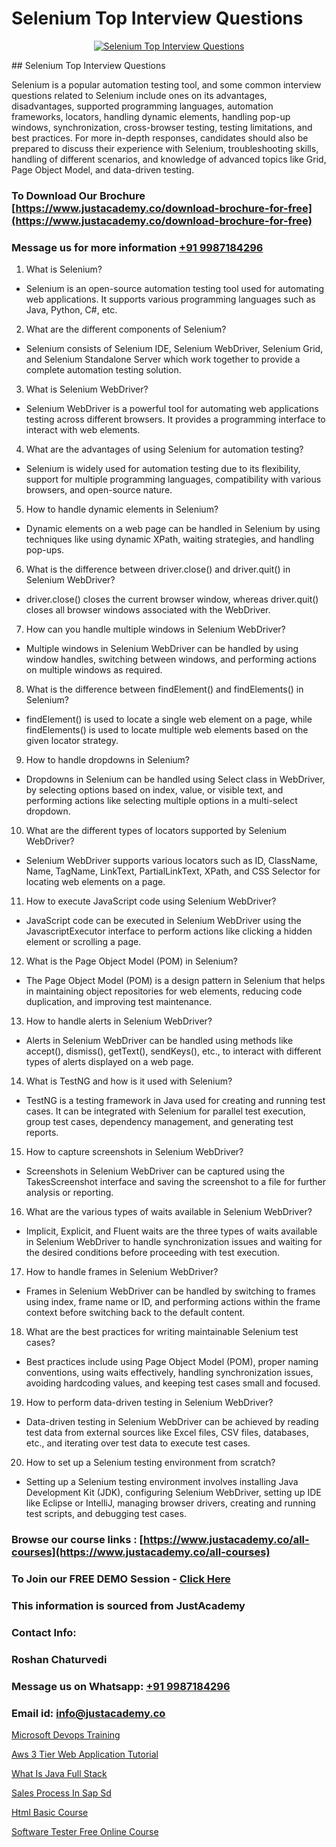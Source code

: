 # Selenium Top Interview Questions

<p align="center">
  <a href="https://justacademy.co/program-detail/software-testing">
    <img src="https://justacademy.co/storage2/program_images/1704700438.webp" alt="Selenium Top Interview Questions">
  </a>
</p>
## Selenium Top Interview Questions

Selenium is a popular automation testing tool, and some common interview questions related to Selenium include ones on its advantages, disadvantages, supported programming languages, automation frameworks, locators, handling dynamic elements, handling pop-up windows, synchronization, cross-browser testing, testing limitations, and best practices. For more in-depth responses, candidates should also be prepared to discuss their experience with Selenium, troubleshooting skills, handling of different scenarios, and knowledge of advanced topics like Grid, Page Object Model, and data-driven testing.
### To Download Our Brochure [https://www.justacademy.co/download-brochure-for-free](https://www.justacademy.co/download-brochure-for-free)
### Message us for more information [+91 9987184296](https://api.whatsapp.com/send?phone=919987184296)
1) What is Selenium?
- Selenium is an open-source automation testing tool used for automating web applications. It supports various programming languages such as Java, Python, C#, etc.

2) What are the different components of Selenium?
- Selenium consists of Selenium IDE, Selenium WebDriver, Selenium Grid, and Selenium Standalone Server which work together to provide a complete automation testing solution.

3) What is Selenium WebDriver?
- Selenium WebDriver is a powerful tool for automating web applications testing across different browsers. It provides a programming interface to interact with web elements.

4) What are the advantages of using Selenium for automation testing?
- Selenium is widely used for automation testing due to its flexibility, support for multiple programming languages, compatibility with various browsers, and open-source nature.

5) How to handle dynamic elements in Selenium?
- Dynamic elements on a web page can be handled in Selenium by using techniques like using dynamic XPath, waiting strategies, and handling pop-ups.

6) What is the difference between driver.close() and driver.quit() in Selenium WebDriver?
- driver.close() closes the current browser window, whereas driver.quit() closes all browser windows associated with the WebDriver.

7) How can you handle multiple windows in Selenium WebDriver?
- Multiple windows in Selenium WebDriver can be handled by using window handles, switching between windows, and performing actions on multiple windows as required.

8) What is the difference between findElement() and findElements() in Selenium?
- findElement() is used to locate a single web element on a page, while findElements() is used to locate multiple web elements based on the given locator strategy.

9) How to handle dropdowns in Selenium?
- Dropdowns in Selenium can be handled using Select class in WebDriver, by selecting options based on index, value, or visible text, and performing actions like selecting multiple options in a multi-select dropdown.

10) What are the different types of locators supported by Selenium WebDriver?
- Selenium WebDriver supports various locators such as ID, ClassName, Name, TagName, LinkText, PartialLinkText, XPath, and CSS Selector for locating web elements on a page.

11) How to execute JavaScript code using Selenium WebDriver?
- JavaScript code can be executed in Selenium WebDriver using the JavascriptExecutor interface to perform actions like clicking a hidden element or scrolling a page.

12) What is the Page Object Model (POM) in Selenium?
- The Page Object Model (POM) is a design pattern in Selenium that helps in maintaining object repositories for web elements, reducing code duplication, and improving test maintenance.

13) How to handle alerts in Selenium WebDriver?
- Alerts in Selenium WebDriver can be handled using methods like accept(), dismiss(), getText(), sendKeys(), etc., to interact with different types of alerts displayed on a web page.

14) What is TestNG and how is it used with Selenium?
- TestNG is a testing framework in Java used for creating and running test cases. It can be integrated with Selenium for parallel test execution, group test cases, dependency management, and generating test reports.

15) How to capture screenshots in Selenium WebDriver?
- Screenshots in Selenium WebDriver can be captured using the TakesScreenshot interface and saving the screenshot to a file for further analysis or reporting.

16) What are the various types of waits available in Selenium WebDriver?
- Implicit, Explicit, and Fluent waits are the three types of waits available in Selenium WebDriver to handle synchronization issues and waiting for the desired conditions before proceeding with test execution.

17) How to handle frames in Selenium WebDriver?
- Frames in Selenium WebDriver can be handled by switching to frames using index, frame name or ID, and performing actions within the frame context before switching back to the default content.

18) What are the best practices for writing maintainable Selenium test cases?
- Best practices include using Page Object Model (POM), proper naming conventions, using waits effectively, handling synchronization issues, avoiding hardcoding values, and keeping test cases small and focused.

19) How to perform data-driven testing in Selenium WebDriver?
- Data-driven testing in Selenium WebDriver can be achieved by reading test data from external sources like Excel files, CSV files, databases, etc., and iterating over test data to execute test cases.

20) How to set up a Selenium testing environment from scratch?
- Setting up a Selenium testing environment involves installing Java Development Kit (JDK), configuring Selenium WebDriver, setting up IDE like Eclipse or IntelliJ, managing browser drivers, creating and running test scripts, and debugging test cases.

### Browse our course links : [https://www.justacademy.co/all-courses](https://www.justacademy.co/all-courses) 
### To Join our FREE DEMO Session - [Click Here](https://www.justacademy.co/register-for-course-demo)


### This information is sourced from JustAcademy
### Contact Info:
### Roshan Chaturvedi
### Message us on Whatsapp: [+91 9987184296](https://api.whatsapp.com/send?phone=919987184296)
### Email id: [info@justacademy.co](mailto:info@justacademy.co)
                
[Microsoft Devops Training](https://www.linkedin.com/pulse/microsoft-devops-training-justacademy-kua2e?trackingId=joBAC3FDaszQqT4r3K4LKQ%3D%3D&lipi=urn%3Ali%3Apage%3Ad_flagship3_company_admin%3BDtPVLJNkTC2k0tm5uH%2FP7w%3D%3D)

[Aws 3 Tier Web Application Tutorial](https://www.linkedin.com/pulse/aws-3-tier-web-application-tutorial-justacademy-jaipur-opuwe?trackingId=p2on38iBAUTQEbmY%2F%2FXw5A%3D%3D&lipi=urn%3Ali%3Apage%3Ad_flagship3_company_admin%3Bm6yRfzdhTJS77sF6jePtsg%3D%3D)

[What Is Java Full Stack](https://medium.com/@akanshapatil/what-is-java-full-stack-073ce014ee99)

[Sales Process In Sap Sd](https://medium.com/@ranemanish460/sales-process-in-sap-sd-ef0f4d990b73)

[Html Basic Course](https://justacademyin.github.io/justacademy/html-basic-course)

[Software Tester Free Online Course](https://justacademyin.github.io/justacademy/software-tester-free-online-course)

